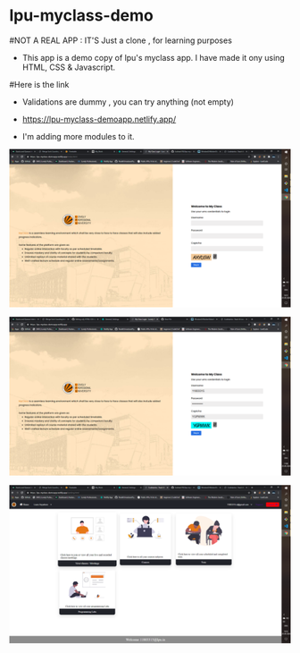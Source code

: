 # lpu-myclass-demo
#NOT A REAL APP : IT'S Just a clone , for learning purposes
- This app is a demo copy of lpu's myclass app. I have made it ony using HTML, CSS & Javascript. 

#Here is the link 
- Validations are dummy , you can try anything (not empty)

- https://lpu-myclass-demoapp.netlify.app/

- I'm adding more modules to it.

![Image 1](https://github.com/Subhash703/lpu-myclass-demo/blob/master/img/img1.png)

![Image 2](https://github.com/Subhash703/lpu-myclass-demo/blob/master/img/img3.png)

![Image 3](https://github.com/Subhash703/lpu-myclass-demo/blob/master/img/img2.png)
